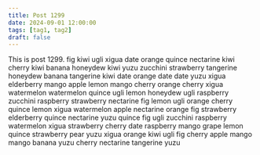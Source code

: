 ```yaml
---
title: Post 1299
date: 2024-09-01 12:00:00
tags: [tag1, tag2]
draft: false
---
```

This is post 1299.
fig
kiwi
ugli
xigua
date
orange
quince
nectarine
kiwi
cherry
kiwi
banana
honeydew
kiwi
yuzu
zucchini
strawberry
tangerine
honeydew
banana
tangerine
kiwi
date
orange
date
date
yuzu
xigua
elderberry
mango
apple
lemon
mango
cherry
orange
cherry
xigua
watermelon
watermelon
quince
ugli
lemon
honeydew
ugli
raspberry
zucchini
raspberry
strawberry
nectarine
fig
lemon
ugli
orange
cherry
quince
lemon
xigua
watermelon
apple
nectarine
orange
fig
strawberry
elderberry
quince
nectarine
yuzu
quince
fig
ugli
zucchini
raspberry
watermelon
xigua
strawberry
cherry
date
raspberry
mango
grape
lemon
quince
strawberry
pear
yuzu
xigua
orange
kiwi
ugli
fig
cherry
apple
mango
mango
banana
yuzu
cherry
nectarine
tangerine
yuzu
